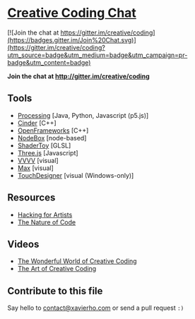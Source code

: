 # [Creative Coding Chat](http://gitter.im/creative/coding)

[![Join the chat at https://gitter.im/creative/coding](https://badges.gitter.im/Join%20Chat.svg)](https://gitter.im/creative/coding?utm_source=badge&utm_medium=badge&utm_campaign=pr-badge&utm_content=badge)

**Join the chat at http://gitter.im/creative/coding**

## Tools
 * [Processing](https://processing.org/) [Java, Python, Javascript (p5.js)]
 * [Cinder](http://libcinder.org/) [C++]
 * [OpenFrameworks](http://www.openframeworks.cc/) [C++]
 * [NodeBox](https://www.nodebox.net/) [node-based]
 * [ShaderToy](https://www.shadertoy.com/) [GLSL]
 * [Three.js](http://threejs.org/) [Javascript]
 * [VVVV](http://vvvv.org/) [visual]
 * [Max](https://cycling74.com/products/max/) [visual]
 * [TouchDesigner](http://www.derivative.ca/) [visual (Windows-only)]

## Resources
 * [Hacking for Artists](http://hackingforartists.com/)
 * [The Nature of Code](http://natureofcode.com/book/)

## Videos
 * [The Wonderful World of Creative Coding](http://creativemornings.com/talks/esben-hardenberg/1)
 * [The Art of Creative Coding](https://www.youtube.com/watch?v=eBV14-3LT-g)

## Contribute to this file
Say hello to contact@xavierho.com or send a pull request `:)`
